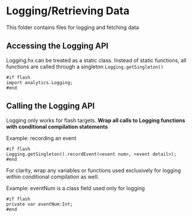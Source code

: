 # Logging/Retrieving Data
This folder contains files for logging and fetching data

Accessing the Logging API  
-------------------------  
Logging.hx can be treated as a static class. Instead of static functions, all functions are called through a singleton `Logging.getSingleton()`  

```
#if flash
import analytics.Logging;
#end
```

Calling the Logging API  
-----------------------  
Logging only works for flash targets. **Wrap all calls to Logging functions with conditional compilation statements**

Example: recording an event

```
#if flash
Logging.getSingleton().recordEvent(<event num>, <event detail>);
#end
```

For clarity, wrap any variables or functions used exclusively for logging within conditional compilation as well.

Example: eventNum is a class field used only for logging

```
#if flash
private var eventNum:Int;
#end
```